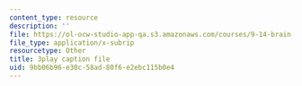```yaml
---
content_type: resource
description: ''
file: https://ol-ocw-studio-app-qa.s3.amazonaws.com/courses/9-14-brain-structure-and-its-origins-spring-2014/9bb06b96e30c58ad80f6e2ebc115b0e4_555112.vtt
file_type: application/x-subrip
resourcetype: Other
title: 3play caption file
uid: 9bb06b96-e30c-58ad-80f6-e2ebc115b0e4
---
```

